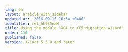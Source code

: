 ```yaml
---
lang: en
layout: article_with_sidebar
updated_at: '2016-09-15 16:54 +0400'
identifier: ref_Ah935naM
title: Using the module "XC4 to XC5 Migration wizard"
order: 110
published: false
version: X-Cart 5.3.0 and later
---
```

